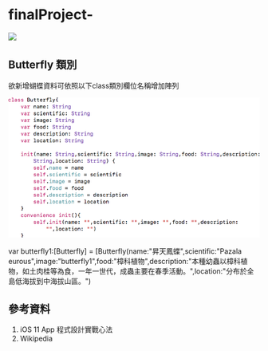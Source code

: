 # finalProject-
<img src=https://www.ncnu.edu.tw/ncnuweb/units/share/%E5%85%A8%E6%A0%A1%E5%85%B1%E7%94%A8/web_material/images/banner/banner_22.gif>


## Butterfly 類別
<p>欲新增蝴蝶資料可依照以下class類別欄位名稱增加陣列</p>
<img src="https://github.com/s104321013/MidProject-/blob/master/1222.png" >



var butterfly1:[Butterfly] = [Butterfly(name:"昇天鳳蝶",scientific:"Pazala eurous",image:"butterfly1",food:"樟科植物",description:"本種幼蟲以樟科植物，如土肉桂等為食，一年一世代，成蟲主要在春季活動。",location:"分布於全島低海拔到中海拔山區。")


   
## 參考資料
<ol>
<li>iOS 11 App 程式設計實戰心法</li>
<li>Wikipedia</li>
</ol>
